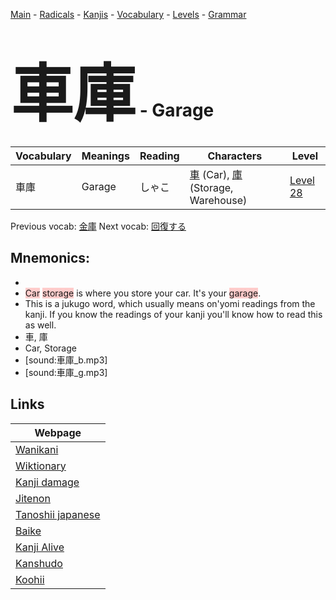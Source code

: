 <style> bigfont {font-size: 100px}</style>
[Main](../README.md) -
[Radicals](../radicals.md) -
[Kanjis](../kanjis.md) -
[Vocabulary](../vocabulary.md) -
[Levels](../levels.md) -
[Grammar](../grammar.md)
# <bigfont> 車庫</bigfont> - Garage 

| Vocabulary | Meanings | Reading | Characters | Level |
| --- | --- | --- | --- | --- |
| 車庫 | Garage | しゃこ |  [車](../kanjis/車.md) (Car), [庫](../kanjis/庫.md) (Storage, Warehouse) | [Level 28](../levels/wk_level28.md) |

Previous vocab: [金庫](金庫.md) Next vocab: [回復する](回復する.md) 

## Mnemonics:

* 
* <span style="background-color:#ffcccb"> Car</span> <span style="background-color:#ffcccb"> storage</span> is where you store your car. It's your <span style="background-color:#ffcccb"> garage</span>.
* This is a jukugo word, which usually means on'yomi readings from the kanji. If you know the readings of your kanji you'll know how to read this as well.
* 車, 庫
* Car, Storage
* [sound:車庫_b.mp3]
* [sound:車庫_g.mp3]


## Links 

| Webpage |
| --- |
| [Wanikani          ](https://www.wanikani.com/kanji/車庫) |
| [Wiktionary        ](https://en.wiktionary.org/wiki/車庫) |
| [Kanji damage      ](http://www.kanjidamage.com/kanji/search?utf8=✓&q=車庫) |
| [Jitenon           ](https://jitenon.com/kanji/車庫) |
| [Tanoshii japanese ](https://www.tanoshiijapanese.com/dictionary/kanji.cfm?k=車庫) |
| [Baike             ](https://baike.baidu.com/item/車庫) |
| [Kanji Alive       ](https://app.kanjialive.com/車庫) |
| [Kanshudo          ](https://www.kanshudo.com/searchmn?q=車庫) |
| [Koohii            ](https://kanji.koohii.com/study/kanji/車庫) |

